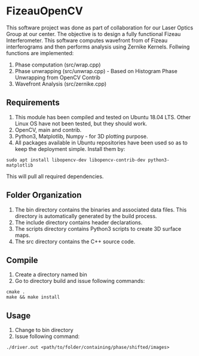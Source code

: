 # FizeauOpenCV

This software project was done as part of collaboration for our Laser Optics Group at our center. The objective is to design a fully functional Fizeau Interferometer. 
This software computes wavefront from of Fizeau interferograms and then performs analysis using Zernike Kernels. Follwing functions are implemented:
1. Phase computation (src/wrap.cpp)
2. Phase unwrapping (src/unwrap.cpp) - Based on Histogram Phase Unwrapping from OpenCV Contrib
3. Wavefront Analysis (src/zernike.cpp)

## Requirements
1. This module has been compiled and tested on Ubuntu 18.04 LTS. Other Linux OS have not been tested, but they should work. 
2. OpenCV, main and contrib.
3. Python3, Matplotlib, Numpy - for 3D plotting purpose.
4. All packages available in Ubuntu repositories have been used so as to keep the deployment simple. Install them by:
```
sudo apt install libopencv-dev libopencv-contrib-dev python3-matplotlib
```
This will pull all required dependencies.


## Folder Organization
1. The bin directory contains the binaries and associated data files. This directory is automatically generated by the build process.
2. The include directory contains header declarations.
3. The scripts directory contains Python3 scripts to create 3D surface maps.
4. The src directory contains the C++ source code.

## Compile
1. Create a directory named bin
2. Go to directory build and issue following commands: 
```
cmake .
make && make install
```

## Usage
1. Change to bin directory
2. Issue following command: 
```
./driver.out <path/to/folder/containing/phase/shifted/images>
```
